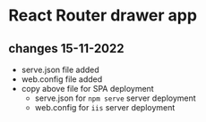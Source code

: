 # React Router drawer app

## changes 15-11-2022
- serve.json file added
- web.config file added
- copy above file for SPA deployment 
    - serve.json for `npm serve` server deployment
    - web.config for `iis` server deployment